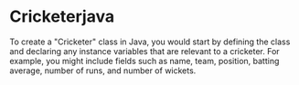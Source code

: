 # Cricketerjava
To create a "Cricketer" class in Java, you would start by defining the class and declaring any instance variables that are relevant to a cricketer. For example, you might include fields such as name, team, position, batting average, number of runs, and number of wickets.
